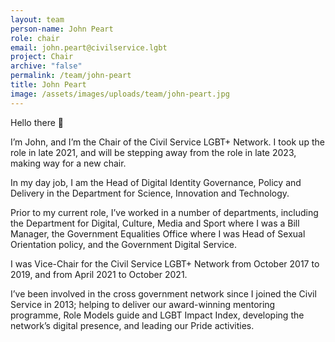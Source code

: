 ```yaml
---
layout: team
person-name: John Peart
role: chair
email: john.peart@civilservice.lgbt
project: Chair
archive: "false"
permalink: /team/john-peart
title: John Peart
image: /assets/images/uploads/team/john-peart.jpg
---
```


Hello there 👋

I’m John, and I’m the Chair of the Civil Service LGBT+ Network. I took up the role in late 2021, and will be stepping away from the role in late 2023, making way for a new chair.

In my day job, I am the Head of Digital Identity Governance, Policy and Delivery in the Department for Science, Innovation and Technology.

Prior to my current role, I’ve worked in a number of departments, including the Department for Digital, Culture, Media and Sport where I was a Bill Manager, the Government Equalities Office where I was Head of Sexual Orientation policy, and the Government Digital Service.

I was Vice-Chair for the Civil Service LGBT+ Network from October 2017 to 2019, and from April 2021 to October 2021.

I’ve been involved in the cross government network since I joined the Civil Service in 2013; helping to deliver our award-winning mentoring programme, Role Models guide and LGBT Impact Index, developing the network’s digital presence, and leading our Pride activities.
